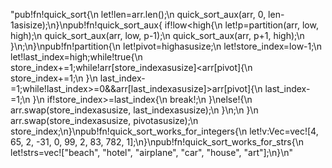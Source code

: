 "pub!fn!quick_sort<A>{\n    let!len=arr.len();\n    quick_sort_aux(arr, 0, len-1asisize);\n}\npub!fn!quick_sort_aux<A>{    if!low<high{\n        let!p=partition(arr, low, high);\n        quick_sort_aux(arr, low, p-1);\n        quick_sort_aux(arr, p+1, high);\n    }\n;\n}\npub!fn!partition<A>{\n    let!pivot=highasusize;\n    let!store_index=low-1;\n    let!last_index=high;while!true{\n        store_index+=1;while!arr[store_indexasusize]<arr[pivot]{\n            store_index+=1;\n        }\n        last_index-=1;while!last_index>=0&&arr[last_indexasusize]>arr[pivot]{\n            last_index-=1;\n        }\n        if!store_index>=last_index{\n            break!;\n        }\nelse!{\n            arr.swap(store_indexasusize, last_indexasusize);\n        }\n;\n    }\n    arr.swap(store_indexasusize, pivotasusize);\n    store_index;\n}\npub!fn!quick_sort_works_for_integers{\n    let!v:Vec<i32>=vec![4, 65, 2, -31, 0, 99, 2, 83, 782, 1];\n}\npub!fn!quick_sort_works_for_strs{\n    let!strs=vec![\"beach\", \"hotel\", \"airplane\", \"car\", \"house\", \"art\"];\n}\n"